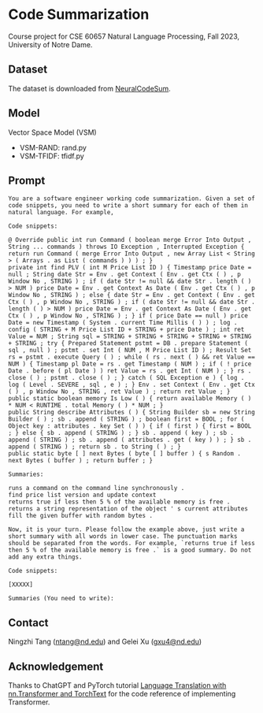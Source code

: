 # Code Summarization

Course project for CSE 60657 Natural Language Processing, Fall 2023, University of Notre Dame.

## Dataset

The dataset is downloaded from [NeuralCodeSum](https://github.com/wasiahmad/NeuralCodeSum).

## Model

Vector Space Model (VSM)

- VSM-RAND: rand.py
- VSM-TFIDF: tfidf.py

## Prompt

```
You are a software engineer working code summarization. Given a set of code snippets, you need to write a short summary for each of them in natural language. For example,

Code snippets:

@ Override public int run Command ( boolean merge Error Into Output , String ... commands ) throws IO Exception , Interrupted Exception { return run Command ( merge Error Into Output , new Array List < String > ( Arrays . as List ( commands ) ) ) ; }
private int find PLV ( int M Price List ID ) { Timestamp price Date = null ; String date Str = Env . get Context ( Env . get Ctx ( ) , p Window No , STRING ) ; if ( date Str != null && date Str . length ( ) > NUM ) price Date = Env . get Context As Date ( Env . get Ctx ( ) , p Window No , STRING ) ; else { date Str = Env . get Context ( Env . get Ctx ( ) , p Window No , STRING ) ; if ( date Str != null && date Str . length ( ) > NUM ) price Date = Env . get Context As Date ( Env . get Ctx ( ) , p Window No , STRING ) ; } if ( price Date == null ) price Date = new Timestamp ( System . current Time Millis ( ) ) ; log . config ( STRING + M Price List ID + STRING + price Date ) ; int ret Value = NUM ; String sql = STRING + STRING + STRING + STRING + STRING + STRING ; try { Prepared Statement pstmt = DB . prepare Statement ( sql , null ) ; pstmt . set Int ( NUM , M Price List ID ) ; Result Set rs = pstmt . execute Query ( ) ; while ( rs . next ( ) && ret Value == NUM ) { Timestamp pl Date = rs . get Timestamp ( NUM ) ; if ( ! price Date . before ( pl Date ) ) ret Value = rs . get Int ( NUM ) ; } rs . close ( ) ; pstmt . close ( ) ; } catch ( SQL Exception e ) { log . log ( Level . SEVERE , sql , e ) ; } Env . set Context ( Env . get Ctx ( ) , p Window No , STRING , ret Value ) ; return ret Value ; }
public static boolean memory Is Low ( ) { return available Memory ( ) * NUM < RUNTIME . total Memory ( ) * NUM ; }
public String describe Attributes ( ) { String Builder sb = new String Builder ( ) ; sb . append ( STRING ) ; boolean first = BOOL ; for ( Object key : attributes . key Set ( ) ) { if ( first ) { first = BOOL ; } else { sb . append ( STRING ) ; } sb . append ( key ) ; sb . append ( STRING ) ; sb . append ( attributes . get ( key ) ) ; } sb . append ( STRING ) ; return sb . to String ( ) ; }
public static byte [ ] next Bytes ( byte [ ] buffer ) { s Random . next Bytes ( buffer ) ; return buffer ; }

Summaries:

runs a command on the command line synchronously .
find price list version and update context
returns true if less then 5 % of the available memory is free .
returns a string representation of the object ' s current attributes
fill the given buffer with random bytes .

Now, it is your turn. Please follow the example above, just write a short summary with all words in lower case. The punctuation marks should be separated from the words. For example, `returns true if less then 5 % of the available memory is free .` is a good summary. Do not add any extra things.

Code snippets:

[XXXXX]

Summaries (You need to write):
```

## Contact

Ningzhi Tang (ntang@nd.edu) and Gelei Xu (gxu4@nd.edu)

## Acknowledgement

Thanks to ChatGPT and PyTorch
tutorial [Language Translation with nn.Transformer and TorchText](https://pytorch.org/tutorials/beginner/translation_transformer.html)
for the code reference of implementing Transformer.